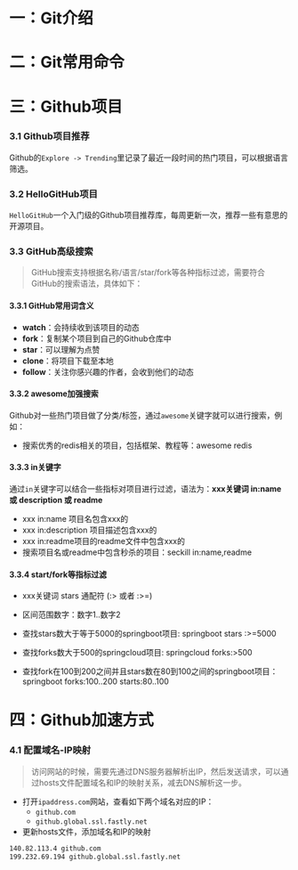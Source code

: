 # 一：Git介绍





# 二：Git常用命令







# 三：Github项目

### 3.1 Github项目推荐

Github的`Explore -> Trending`里记录了最近一段时间的热门项目，可以根据语言筛选。

### 3.2 HelloGitHub项目

`HelloGitHub`一个入门级的Github项目推荐库，每周更新一次，推荐一些有意思的开源项目。

### 3.3 GitHub高级搜索

> GitHub搜索支持根据名称/语言/star/fork等各种指标过滤，需要符合GitHub的搜索语法，具体如下：

#### 3.3.1 GitHub常用词含义

- **watch**：会持续收到该项目的动态
- **fork**：复制某个项目到自己的Github仓库中
- **star**：可以理解为点赞
- **clone**：将项目下载至本地
- **follow**：关注你感兴趣的作者，会收到他们的动态

#### 3.3.2 awesome加强搜索

Github对一些热门项目做了分类/标签，通过`awesome`关键字就可以进行搜索，例如：

- 搜索优秀的redis相关的项目，包括框架、教程等：awesome redis

#### 3.3.3 in关键字

通过`in`关键字可以结合一些指标对项目进行过滤，语法为：**xxx关键词 in:name 或 description 或 readme**

- xxx in:name 项目名包含xxx的
- xxx in:description 项目描述包含xxx的
- xxx in:readme项目的readme文件中包含xxx的
- 搜索项目名或readme中包含秒杀的项目：seckill in:name,readme

#### 3.3.4 start/fork等指标过滤

- xxx关键词 stars 通配符 (:> 或者 :>=)

- 区间范围数字：数字1..数字2

- 查找stars数大于等于5000的springboot项目: springboot stars :>=5000

- 查找forks数大于500的springcloud项目: springcloud forks:>500

- 查找fork在100到200之间并且stars数在80到100之间的springboot项目：springboot forks:100..200 starts:80..100

# 四：Github加速方式

### 4.1 配置域名-IP映射

> 访问网站的时候，需要先通过DNS服务器解析出IP，然后发送请求，可以通过hosts文件配置域名和IP的映射关系，减去DNS解析这一步。

- 打开`ipaddress.com`网站，查看如下两个域名对应的IP：
  - `github.com`
  - `github.global.ssl.fastly.net`
- 更新hosts文件，添加域名和IP的映射

```txt
140.82.113.4 github.com
199.232.69.194 github.global.ssl.fastly.net
```